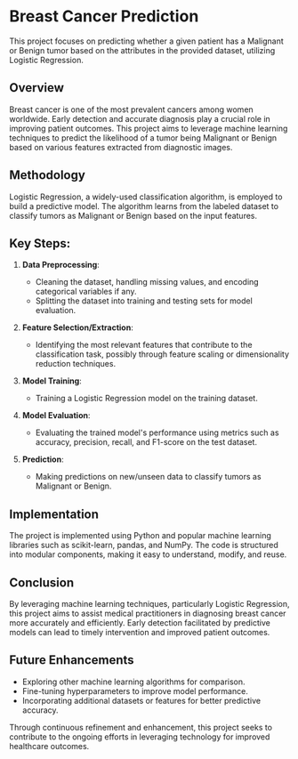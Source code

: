 # Breast Cancer Prediction

This project focuses on predicting whether a given patient has a Malignant or Benign tumor based on the attributes in the provided dataset, utilizing Logistic Regression.

## Overview

Breast cancer is one of the most prevalent cancers among women worldwide. Early detection and accurate diagnosis play a crucial role in improving patient outcomes. This project aims to leverage machine learning techniques to predict the likelihood of a tumor being Malignant or Benign based on various features extracted from diagnostic images.

## Methodology

Logistic Regression, a widely-used classification algorithm, is employed to build a predictive model. The algorithm learns from the labeled dataset to classify tumors as Malignant or Benign based on the input features.

## Key Steps:

1. **Data Preprocessing**: 
   - Cleaning the dataset, handling missing values, and encoding categorical variables if any.
   - Splitting the dataset into training and testing sets for model evaluation.

2. **Feature Selection/Extraction**:
   - Identifying the most relevant features that contribute to the classification task, possibly through feature scaling or dimensionality reduction techniques.

3. **Model Training**:
   - Training a Logistic Regression model on the training dataset.

4. **Model Evaluation**:
   - Evaluating the trained model's performance using metrics such as accuracy, precision, recall, and F1-score on the test dataset.

5. **Prediction**:
   - Making predictions on new/unseen data to classify tumors as Malignant or Benign.

## Implementation

The project is implemented using Python and popular machine learning libraries such as scikit-learn, pandas, and NumPy. The code is structured into modular components, making it easy to understand, modify, and reuse.

## Conclusion

By leveraging machine learning techniques, particularly Logistic Regression, this project aims to assist medical practitioners in diagnosing breast cancer more accurately and efficiently. Early detection facilitated by predictive models can lead to timely intervention and improved patient outcomes.

## Future Enhancements

- Exploring other machine learning algorithms for comparison.
- Fine-tuning hyperparameters to improve model performance.
- Incorporating additional datasets or features for better predictive accuracy.

Through continuous refinement and enhancement, this project seeks to contribute to the ongoing efforts in leveraging technology for improved healthcare outcomes.
